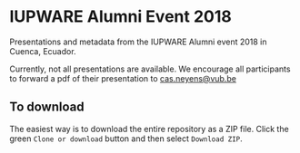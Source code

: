# IUPWARE Alumni Event 2018
Presentations and metadata from the IUPWARE Alumni event 2018 in Cuenca, Ecuador.

Currently, not all presentations are available. We encourage all participants to forward a pdf of their presentation to cas.neyens@vub.be

## To download
The easiest way is to download the entire repository as a ZIP file. Click the green `Clone or download` button and then select `Download ZIP`.
